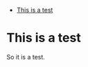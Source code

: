 -   <a href="#_this_is_a_test" id="toc-_this_is_a_test">This is a test</a>

# This is a test

So it is a test.
